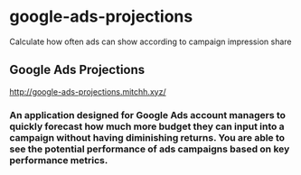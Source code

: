 # google-ads-projections
Calculate how often ads can show according to campaign impression share
## Google Ads Projections
http://google-ads-projections.mitchh.xyz/
### An application designed for Google Ads account managers to quickly forecast how much more budget they can input into a campaign without having diminishing returns. You are able to see the potential performance of ads campaigns based on key performance metrics.
